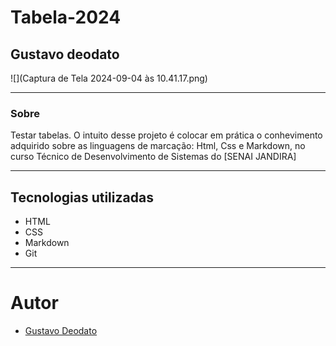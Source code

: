 # Tabela-2024

## Gustavo deodato

![](Captura de Tela 2024-09-04 às 10.41.17.png)

---
### Sobre
Testar tabelas. O intuito desse projeto é colocar em prática o conhevimento adquirido sobre as linguagens de marcação: Html, Css e Markdown, no curso Técnico de Desenvolvimento de Sistemas do [SENAI JANDIRA]

---
## Tecnologias utilizadas
- HTML
- CSS
- Markdown
- Git

---
# Autor
- [Gustavo Deodato]()